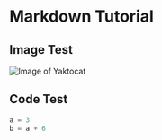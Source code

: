 # Markdown Tutorial
## Image Test
![Image of Yaktocat](https://octodex.github.com/images/yaktocat.png)
## Code Test
``` python
a = 3
b = a + 6
```
